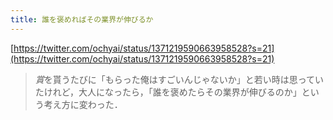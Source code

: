 ```yaml
---
title: 誰を褒めればその業界が伸びるか
---
```


[https://twitter.com/ochyai/status/1371219590663958528?s=21](https://twitter.com/ochyai/status/1371219590663958528?s=21)

 > 
 > *賞*を貰うたびに「もらった俺はすごいんじゃないか」と若い時は思っていたけれど，大人になったら，「誰を褒めたらその業界が伸びるのか」という考え方に変わった．
